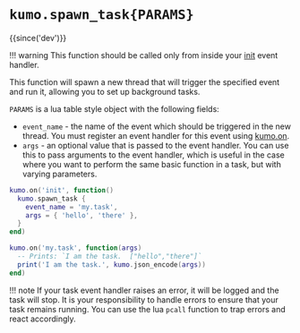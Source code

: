 # `kumo.spawn_task{PARAMS}`

{{since('dev')}}

!!! warning
    This function should be called only from inside your
    [init](../events/init.md) event handler.

This function will spawn a new thread that will trigger the specified event and
run it, allowing you to set up background tasks.

`PARAMS` is a lua table style object with the following fields:

* `event_name` - the name of the event which should be triggered in
  the new thread. You must register an event handler for this event
  using [kumo.on](on.md).
* `args` - an optional value that is passed to the event handler.
  You can use this to pass arguments to the event handler, which is
  useful in the case where you want to perform the same basic function
  in a task, but with varying parameters.

```lua
kumo.on('init', function()
  kumo.spawn_task {
    event_name = 'my.task',
    args = { 'hello', 'there' },
  }
end)

kumo.on('my.task', function(args)
  -- Prints: `I am the task.  ["hello","there"]`
  print('I am the task.', kumo.json_encode(args))
end)
```

!!! note
    If your task event handler raises an error, it will be logged and
    the task will stop. It is your responsibility to handle errors
    to ensure that your task remains running.  You can use the lua
    `pcall` function to trap errors and react accordingly.
